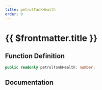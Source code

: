 ```yaml
---
title: petrolTankHealth
order: 0
---
```


# {{ $frontmatter.title }}

## Function Definition

```ts
public readonly petrolTankHealth: number;
```

## Documentation

<!--@include: ./parts/petrolTankHealth.md-->
